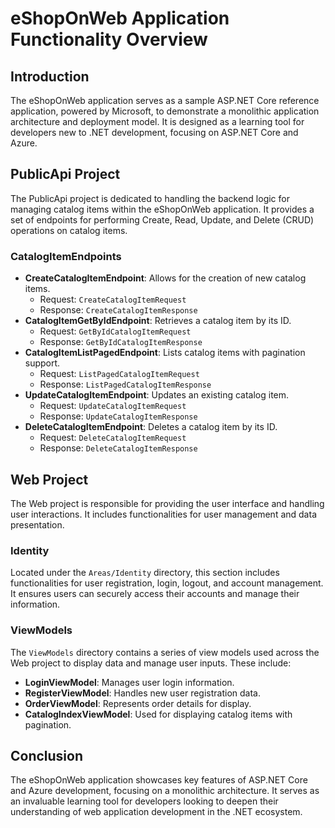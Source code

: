# eShopOnWeb Application Functionality Overview

## Introduction
The eShopOnWeb application serves as a sample ASP.NET Core reference application, powered by Microsoft, to demonstrate a monolithic application architecture and deployment model. It is designed as a learning tool for developers new to .NET development, focusing on ASP.NET Core and Azure.

## PublicApi Project
The PublicApi project is dedicated to handling the backend logic for managing catalog items within the eShopOnWeb application. It provides a set of endpoints for performing Create, Read, Update, and Delete (CRUD) operations on catalog items.

### CatalogItemEndpoints
- **CreateCatalogItemEndpoint**: Allows for the creation of new catalog items. 
  - Request: `CreateCatalogItemRequest`
  - Response: `CreateCatalogItemResponse`
- **CatalogItemGetByIdEndpoint**: Retrieves a catalog item by its ID.
  - Request: `GetByIdCatalogItemRequest`
  - Response: `GetByIdCatalogItemResponse`
- **CatalogItemListPagedEndpoint**: Lists catalog items with pagination support.
  - Request: `ListPagedCatalogItemRequest`
  - Response: `ListPagedCatalogItemResponse`
- **UpdateCatalogItemEndpoint**: Updates an existing catalog item.
  - Request: `UpdateCatalogItemRequest`
  - Response: `UpdateCatalogItemResponse`
- **DeleteCatalogItemEndpoint**: Deletes a catalog item by its ID.
  - Request: `DeleteCatalogItemRequest`
  - Response: `DeleteCatalogItemResponse`

## Web Project
The Web project is responsible for providing the user interface and handling user interactions. It includes functionalities for user management and data presentation.

### Identity
Located under the `Areas/Identity` directory, this section includes functionalities for user registration, login, logout, and account management. It ensures users can securely access their accounts and manage their information.

### ViewModels
The `ViewModels` directory contains a series of view models used across the Web project to display data and manage user inputs. These include:
- **LoginViewModel**: Manages user login information.
- **RegisterViewModel**: Handles new user registration data.
- **OrderViewModel**: Represents order details for display.
- **CatalogIndexViewModel**: Used for displaying catalog items with pagination.

## Conclusion
The eShopOnWeb application showcases key features of ASP.NET Core and Azure development, focusing on a monolithic architecture. It serves as an invaluable learning tool for developers looking to deepen their understanding of web application development in the .NET ecosystem.
